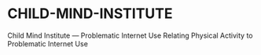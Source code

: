 # CHILD-MIND-INSTITUTE
Child Mind Institute — Problematic Internet Use Relating Physical Activity to Problematic Internet Use
